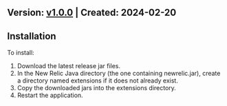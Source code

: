 ## Version: [v1.0.0](https://github.com/newrelic-experimental/newrelic-java-apache-felix/releases/tag/v1.0.0) | Created: 2024-02-20


## Installation

To install:

1. Download the latest release jar files.
2. In the New Relic Java directory (the one containing newrelic.jar), create a directory named extensions if it does not already exist.
3. Copy the downloaded jars into the extensions directory.
4. Restart the application.   
